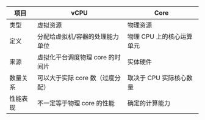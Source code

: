 

| 项目   | vCPU                | Core            |
| ---- | ------------------- | --------------- |
| 类型   | 虚拟资源                | 物理资源            |
| 定义   | 分配给虚拟机/容器的处理能力单位    | 物理 CPU 上的核心运算单元 |
| 来源   | 虚拟化平台调度物理 core 的时间片 | 实体硬件            |
| 数量关系 | 可以大于实际 core 数（过度分配） | 取决于 CPU 实际核心数量  |
| 性能表现 | 不一定等于物理 core 的性能    | 确定的计算能力         |

